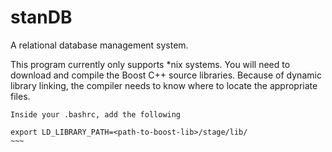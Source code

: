 # stanDB
A relational database management system.    

This program currently only supports *nix systems. You will need to download and compile the Boost C++ source libraries.
Because of dynamic library linking, the compiler needs to know where to locate the appropriate files.
```
Inside your .bashrc, add the following

export LD_LIBRARY_PATH=<path-to-boost-lib>/stage/lib/
~~~
